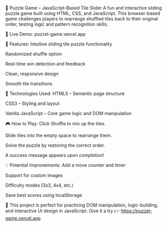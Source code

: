 🧩 Puzzle Game – JavaScript-Based Tile Slider
A fun and interactive sliding puzzle game built using HTML, CSS, and JavaScript. This browser-based game challenges players to rearrange shuffled tiles back to their original order, testing logic and pattern recognition skills.

🔗 Live Demo: puzzel-game.vercel.app

🔧 Features:
Intuitive sliding tile puzzle functionality

Randomized shuffle option

Real-time win detection and feedback

Clean, responsive design

Smooth tile transitions

🚀 Technologies Used:
HTML5 – Semantic page structure

CSS3 – Styling and layout

Vanilla JavaScript – Core game logic and DOM manipulation

🎮 How to Play:
Click Shuffle to mix up the tiles.

Slide tiles into the empty space to rearrange them.

Solve the puzzle by restoring the correct order.

A success message appears upon completion!

💡 Potential Improvements:
Add a move counter and timer

Support for custom images

Difficulty modes (3x3, 4x4, etc.)

Save best scores using localStorage

📁 This project is perfect for practicing DOM manipulation, logic-building, and interactive UI design in JavaScript.
Give it a try 👉 https://puzzel-game.vercel.app
